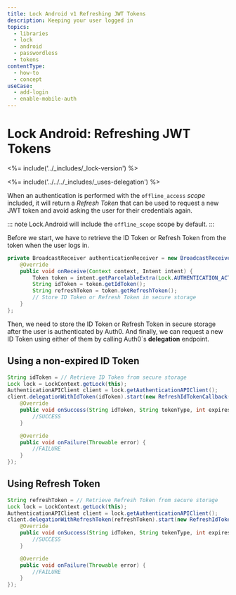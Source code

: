 ```yaml
---
title: Lock Android v1 Refreshing JWT Tokens
description: Keeping your user logged in
topics:
  - libraries
  - lock
  - android
  - passwordless
  - tokens
contentType:
  - how-to
  - concept
useCase:
  - add-login
  - enable-mobile-auth
---
```

# Lock Android: Refreshing JWT Tokens

<%= include('../_includes/_lock-version') %>

<%= include('../../../_includes/_uses-delegation') %>

When an authentication is performed with the `offline_access` <dfn data-key="scope">scope</dfn> included, it will return a <dfn data-key="refresh-token">Refresh Token</dfn> that can be used to request a new JWT token and avoid asking the user for their credentials again.

::: note
Lock.Android will include the `offline_scope` scope by default.
:::

Before we start, we have to retrieve the ID Token or Refresh Token from the token when the user logs in.

```java
private BroadcastReceiver authenticationReceiver = new BroadcastReceiver() {
    @Override
    public void onReceive(Context context, Intent intent) {
        Token token = intent.getParcelableExtra(Lock.AUTHENTICATION_ACTION_TOKEN_PARAMETER);
        String idToken = token.getIdToken();
        String refreshToken = token.getRefreshToken();
        // Store ID Token or Refresh Token in secure storage
    }
};
```

Then, we need to store the ID Token or Refresh Token in secure storage after the user is authenticated by Auth0. And finally, we can request a new ID Token using either of them by calling Auth0`s **delegation** endpoint.

## Using a non-expired ID Token

```java
String idToken = // Retrieve ID Token from secure storage
Lock lock = LockContext.getLock(this);
AuthenticationAPIClient client = lock.getAuthenticationAPIClient();
client.delegationWithIdToken(idToken).start(new RefreshIdTokenCallback() {
    @Override
    public void onSuccess(String idToken, String tokenType, int expiresIn) {
        //SUCCESS
    }

    @Override
    public void onFailure(Throwable error) {
        //FAILURE
    }
});
```

## Using Refresh Token

```java
String refreshToken = // Retrieve Refresh Token from secure storage
Lock lock = LockContext.getLock(this);
AuthenticationAPIClient client = lock.getAuthenticationAPIClient();
client.delegationWithRefreshToken(refreshToken).start(new RefreshIdTokenCallback() {
    @Override
    public void onSuccess(String idToken, String tokenType, int expiresIn) {
        //SUCCESS
    }

    @Override
    public void onFailure(Throwable error) {
        //FAILURE
    }
});
```
